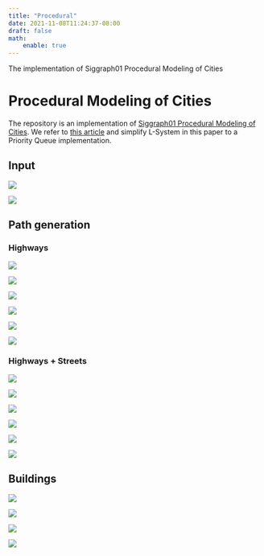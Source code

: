 ```yaml
---
title: "Procedural"
date: 2021-11-08T11:24:37-08:00
draft: false
math:
    enable: true
---
```

The implementation of Siggraph01 Procedural Modeling of Cities

<!--more-->
# Procedural Modeling of Cities

The repository is an implementation of [Siggraph01 Procedural Modeling of Cities](https://cgl.ethz.ch/Downloads/Publications/Papers/2001/p_Par01.pdf). We refer to [this article](http://nothings.org/gamedev/l_systems.html) and simplify L-System in this paper to a Priority Queue implementation.

## Input
![](https://raw.githubusercontent.com/shuaiqifeiyang/CityGeneration/main/READMEimg/SF.jpeg)

![](https://raw.githubusercontent.com/shuaiqifeiyang/CityGeneration/main/READMEimg/LA.jpeg)
## Path generation

### Highways
![](https://raw.githubusercontent.com/shuaiqifeiyang/CityGeneration/main/READMEimg/SFhw1.png)

![](https://raw.githubusercontent.com/shuaiqifeiyang/CityGeneration/main/READMEimg/SFhw2.png)

![](https://raw.githubusercontent.com/shuaiqifeiyang/CityGeneration/main/READMEimg/SFhw3.png)

![](https://raw.githubusercontent.com/shuaiqifeiyang/CityGeneration/main/READMEimg/LAhw3.png)

![](https://raw.githubusercontent.com/shuaiqifeiyang/CityGeneration/main/READMEimg/LAhw3.png)

![](https://raw.githubusercontent.com/shuaiqifeiyang/CityGeneration/main/READMEimg/LAhw3.png)


### Highways + Streets
![](https://raw.githubusercontent.com/shuaiqifeiyang/CityGeneration/main/READMEimg/SFhs1.png)

![](https://raw.githubusercontent.com/shuaiqifeiyang/CityGeneration/main/READMEimg/SFhs2.png)

![](https://raw.githubusercontent.com/shuaiqifeiyang/CityGeneration/main/READMEimg/SFhs3.png)

![](https://raw.githubusercontent.com/shuaiqifeiyang/CityGeneration/main/READMEimg/LAhs1.png)

![](https://raw.githubusercontent.com/shuaiqifeiyang/CityGeneration/main/READMEimg/LAhs2.png)

![](https://raw.githubusercontent.com/shuaiqifeiyang/CityGeneration/main/READMEimg/LAhs3.png)

## Buildings

![](https://raw.githubusercontent.com/shuaiqifeiyang/CityGeneration/main/READMEimg/b1.png)

![](https://raw.githubusercontent.com/shuaiqifeiyang/CityGeneration/main/READMEimg/b3.png)

![](https://raw.githubusercontent.com/shuaiqifeiyang/CityGeneration/main/READMEimg/b4.png)

![](https://raw.githubusercontent.com/shuaiqifeiyang/CityGeneration/main/READMEimg/b5.png)

